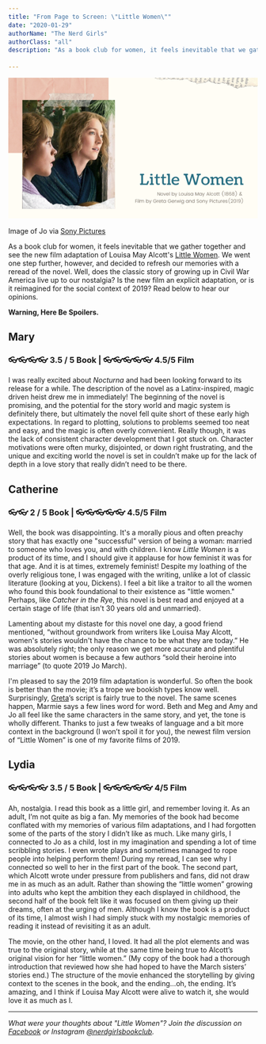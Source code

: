 ```yaml
---
title: "From Page to Screen: \"Little Women\""
date: "2020-01-29"
authorName: "The Nerd Girls"
authorClass: "all"
description: "As a book club for women, it feels inevitable that we gather together and see the new film adaptation of Louisa May Alcott’s \"Little Women\". We went one step further, however, and decided to refresh our memories with a reread of the novel. Well, does the classic story of growing up in Civil War America live up to our nostalgia? Is the new film an explicit adaptation, or is it reimagined for the social context of 2019? Read below to hear our opinions."

---
```


![A photo of Jo and Amy in the new Little Women film](little-women-012020.png)
<p class="image-caption">Image of Jo via <a href="https://www.sonypictures.com/">Sony Pictures</a></p>

As a book club for women, it feels inevitable that we gather together and see the new film adaptation of Louisa May Alcott's [Little Women](https://www.goodreads.com/book/show/1934.Little_Women). We went one step further, however, and decided to refresh our memories with a reread of the novel. Well, does the classic story of growing up in Civil War America live up to our nostalgia? Is the new film an explicit adaptation, or is it reimagined for the social context of 2019? Read below to hear our opinions.

**Warning, Here Be Spoilers.**

<h2 class="utl-color--mary">Mary</h2>

### 👓👓👓👓 3.5 / 5 Book | 👓👓👓👓👓 4.5/5 Film

I was really excited about *Nocturna* and had been looking forward to its release for a while. The description of the novel as a Latinx-inspired, magic driven heist drew me in immediately! The beginning of the novel is promising, and the potential for the story world and magic system is definitely there, but ultimately the novel fell quite short of these early high expectations. In regard to plotting, solutions to problems seemed too neat and easy, and the magic is often overly convenient. Really though, it was the lack of consistent character development that I got stuck on. Character motivations were often murky, disjointed, or down right frustrating, and the unique and exciting world the novel is set in couldn’t make up for the lack of depth in a love story that really didn’t need to be there.

<h2 class="utl-color--catherine">Catherine</h2>

### 👓👓 2 / 5 Book | 👓👓👓👓👓 4.5/5 Film

Well, the book was disappointing. It's a morally pious and often preachy story that has exactly one "successful" version of being a woman: married to someone who loves you, and with children. I know *Little Women* is a product of its time, and I should give it applause for how feminist it was for that age. And it is at times, extremely feminist! Despite my loathing of the overly religious tone, I was engaged with the writing, unlike a lot of classic literature (looking at you, Dickens). I feel a bit like a traitor to all the women who found this book foundational to their existence as "little women." Perhaps, like *Catcher in the Rye*, this novel is best read and enjoyed at a certain stage of life (that isn't 30 years old and unmarried).

Lamenting about my distaste for this novel one day, a good friend mentioned, “without groundwork from writers like Louisa May Alcott, women's stories wouldn't have the chance to be what they are today.” He was absolutely right; the only reason we get more accurate and plentiful stories about women is because a few authors “sold their heroine into marriage” (to quote 2019 Jo March).

I'm pleased to say the 2019 film adaptation is wonderful. So often the book is better than the movie; it’s a trope we bookish types know well. Surprisingly, [Greta](https://www.imdb.com/name/nm1950086/)’s script is fairly true to the novel. The same scenes happen, Marmie says a few lines word for word. Beth and Meg and Amy and Jo all feel like the same characters in the same story, and yet, the tone is wholly different. Thanks to just a few tweaks of language and a bit more context in the background (I won’t spoil it for you), the newest film version of “Little Women” is one of my favorite films of 2019.

<h2 class="utl-color--lydia">Lydia</h2>

### 👓👓👓👓 3.5 / 5 Book | 👓👓👓👓👓 4/5 Film

Ah, nostalgia. I read this book as a little girl, and remember loving it. As an adult, I’m not quite as big a fan. My memories of the book had become conflated with my memories of various film adaptations, and I had forgotten some of the parts of the story I didn’t like as much. Like many girls, I connected to Jo as a child, lost in my imagination and spending a lot of time scribbling stories. I even wrote plays and sometimes managed to rope people into helping perform them! During my reread, I can see why I connected so well to her in the first part of the book. The second part, which Alcott wrote under pressure from publishers and fans, did not draw me in as much as an adult. Rather than showing the “little women” growing into adults who kept the ambition they each displayed in childhood, the second half of the book felt like it was focused on them giving up their dreams, often at the urging of men. Although I know the book is a product of its time, I almost wish I had simply stuck with my nostalgic memories of reading it instead of revisiting it as an adult.

The movie, on the other hand, I loved. It had all the plot elements and was true to the original story, while at the same time being true to Alcott’s original vision for her “little women.” (My copy of the book had a thorough introduction that reviewed how she had hoped to have the March sisters’ stories end.) The structure of the movie enhanced the storytelling by giving context to the scenes in the book, and the ending…oh, the ending. It’s amazing, and I think if Louisa May Alcott were alive to watch it, she would love it as much as I.

---

*What were your thoughts about "Little Women"? Join the discussion on [Facebook](https://www.facebook.com/nerdgirlsbookclub) or Instagram [@nerdgirlsbookclub](https://www.instagram.com/nerdgirlsbookclub/).*
